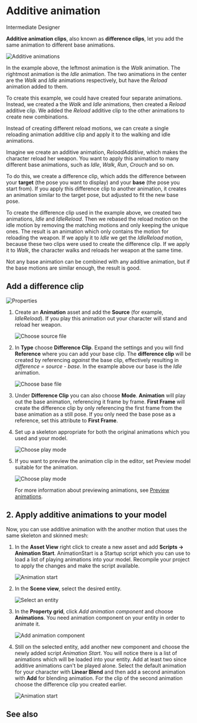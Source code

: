 # Additive animation

<span class="label label-doc-level">Intermediate</span>
<span class="label label-doc-audience">Designer</span>

**Additive animation clips**, also known as **difference clips**, let you add the same animation to different base animations.

![Additive animations](media/animations-additive-sample.gif)

In the example above, the leftmost animation is the *Walk* animation. 
The rightmost animation is the *Idle* animation. The two animations in the center are the *Walk* and *Idle* animations respectively, but have the *Reload* animation added to them. 

To create this example, we could have created four separate animations. Instead, we created a the *Walk* and *Idle* animations, then created a *Reload* additive clip. We added the *Reload* additive clip to the other animations to create new combinations.

Instead of creating different reload motions, we can create a single reloading animation additive clip and apply it to the walking and idle animations.

Imagine we create an additive animation, *ReloadAdditive*, which makes the character reload her weapon. You want to apply this animation to many different base animations, such as *Idle*, *Walk*, *Run*, *Crouch* and so on. 

To do this, we create a difference clip, which adds the difference between your **target** (the pose you want to display) and your **base** (the pose you start from). If you apply this difference clip to another animation, it creates an animation similar to the target pose, but adjusted to fit the new base pose.

To create the difference clip used in the example above, we created two animations, *Idle* and *IdleReload*. Then we rebased the reload motion on the idle motion by removing the matching motions and only keeping the unique ones. The result is an animation which only contains the motion for reloading the weapon. If we apply it to *_Idle_* we get the *IdleReload* motion, because these two clips were used to create the difference clip. If we apply it to *Walk*, the character walks and reloads her weapon at the same time. 

Not any base animation can be combined with any additive animation, but if the base motions are similar enough, the result is good.

## Add a difference clip

![Properties](media/animations-additive-animations-0.png)

1. Create an **Animation** asset and add the **Source** (for example, *IdleReload*). If you play this animation out your character will stand and reload her weapon.

    ![Choose source file](media/animations-additive-animations-1.png)

2. In **Type** choose **Difference Clip**. Expand the settings and you will find **Reference** where you can add your base clip. The **difference clip** will be created by referencing _against_ the base clip, effectively resulting in _difference = source - base_. In the example above our base is the *Idle* animation.

    ![Choose base file](media/animations-additive-animations-2.png)

3. Under **Difference Clip** you can also choose **Mode**. **Animation** will play out the base animation, referencing it frame by frame. **First Frame** will create the difference clip by only referencing the first frame from the base animation as a still pose. If you only need the base pose as a reference, set this attribute to **First Frame**.

4. Set up a skeleton appropriate for both the original animations which you used and your model.

    ![Choose play mode](media/animations-additive-animations-3.png)

5. If you want to preview the animation clip in the editor, set Preview model suitable for the animation.

    ![Choose play mode](media/animations-additive-animations-4.png)

    For more information about previewing animations, see [Preview animations](preview-animations.md).

## 2. Apply additive animations to your model

Now, you can use additive animation with the another motion that uses the same skeleton and skinned mesh:

1. In the **Asset View** right click to create a new asset and add **Scripts -> Animation Start**. AnimationStart is a Startup script which you can use to load a list of playing animations into your model. Recompile your project to apply the changes and make the script available.

    ![Animation start](media/animations-additive-animations-animation-start.png)

2. In the **Scene view**, select the desired entity. 

    ![Select an entity](media/animations-use-3d-animations-select-entity.png)

3. In the **Property grid**, click _Add animation component_ and choose **Animations**. You need animation component on your entity in order to animate it.

    ![Add animation component](media/animations-use-3d-animations-add-animation-component.png)

4. Still on the selected entity, add another new component and choose the newly added script _Animation Start_. You will notice there is a list of animations which will be loaded into your entity. Add at least two since additive animations can't be played alone. Select the default animation for your character with **Linear Blend** and then add a second animation with **Add** for blending animation. For the clip of the second animation choose the difference clip you created earlier.

    ![Animation start](media/animations-additive-animations-start2.png)
    
## See also


